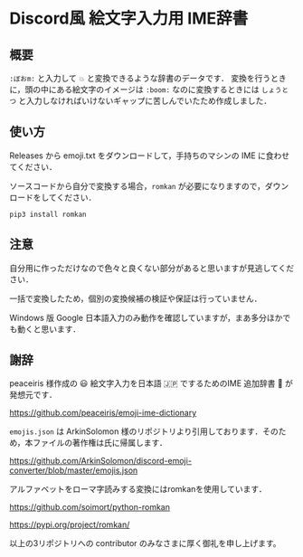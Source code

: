 # Discord風 絵文字入力用 IME辞書
## 概要
`:ぼおm:` と入力して `💥` と変換できるような辞書のデータです．
変換を行うときに，頭の中にある絵文字のイメージは `:boom:` なのに変換するときには `しょうとつ` と入力しなければいけないギャップに苦しんでいたため作成しました．

## 使い方
Releases から emoji.txt をダウンロードして，手持ちのマシンの IME に食わせてください．

ソースコードから自分で変換する場合，`romkan` が必要になりますので，ダウンロードをしてください．
```shell
pip3 install romkan
```

## 注意
自分用に作っただけなので色々と良くない部分があると思いますが見逃してください．

一括で変換したため，個別の変換候補の検証や保証は行っていません．

Windows 版 Google 日本語入力のみ動作を確認していますが，まあ多分ほかでも動くと思います．

## 謝辞
peaceiris 様作成の 😃 絵文字入力を日本語 🇯🇵 でするためのIME 追加辞書 📙 が発想元です．

https://github.com/peaceiris/emoji-ime-dictionary


`emojis.json` は ArkinSolomon 様のリポジトリより引用しております．そのため，本ファイルの著作権は氏に帰属します．

https://github.com/ArkinSolomon/discord-emoji-converter/blob/master/emojis.json


アルファベットをローマ字読みする変換にはromkanを使用しています．

https://github.com/soimort/python-romkan

https://pypi.org/project/romkan/


以上の3リポジトリへの contributor のみなさまに厚く御礼を申し上げます。
